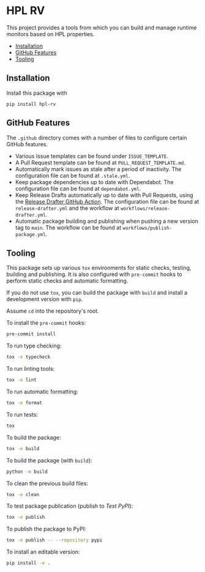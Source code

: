 # HPL RV

This project provides a tools from which you can build and manage runtime monitors based on HPL properties.

- [Installation](#installation)
- [GitHub Features](#github-features)
- [Tooling](#tooling)

## Installation

Install this package with

```
pip install hpl-rv
```

## GitHub Features

The `.github` directory comes with a number of files to configure certain GitHub features.

- Various Issue templates can be found under `ISSUE_TEMPLATE`.
- A Pull Request template can be found at `PULL_REQUEST_TEMPLATE.md`.
- Automatically mark issues as stale after a period of inactivity. The configuration file can be found at `.stale.yml`.
- Keep package dependencies up to date with Dependabot. The configuration file can be found at `dependabot.yml`.
- Keep Release Drafts automatically up to date with Pull Requests, using the [Release Drafter GitHub Action](https://github.com/marketplace/actions/release-drafter). The configuration file can be found at `release-drafter.yml` and the workflow at `workflows/release-drafter.yml`.
- Automatic package building and publishing when pushing a new version tag to `main`. The workflow can be found at `workflows/publish-package.yml`.

## Tooling

This package sets up various `tox` environments for static checks, testing, building and publishing.
It is also configured with `pre-commit` hooks to perform static checks and automatic formatting.

If you do not use `tox`, you can build the package with `build` and install a development version with `pip`.

Assume `cd` into the repository's root.

To install the `pre-commit` hooks:

```bash
pre-commit install
```

To run type checking:

```bash
tox -e typecheck
```

To run linting tools:

```bash
tox -e lint
```

To run automatic formatting:

```bash
tox -e format
```

To run tests:

```bash
tox
```

To build the package:

```bash
tox -e build
```

To build the package (with `build`):

```bash
python -m build
```

To clean the previous build files:

```bash
tox -e clean
```

To test package publication (publish to *Test PyPI*):

```bash
tox -e publish
```

To publish the package to PyPI:

```bash
tox -e publish -- --repository pypi
```

To install an editable version:

```bash
pip install -e .
```
